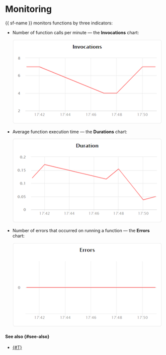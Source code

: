 # Monitoring

{{ sf-name }} monitors functions by three indicators:

- Number of function calls per minute — the **Invocations** chart:

    ![image](../../_assets/functions/invocations.svg)

- Average function execution time — the **Durations** chart:

    ![image](../../_assets/functions/durations.svg)

- Number of errors that occurred on running a function — the **Errors** chart:

    ![image](../../_assets/functions/errors.svg)

#### See also {#see-also}

- [{#T}](../operations/function/function-monitoring.md)

